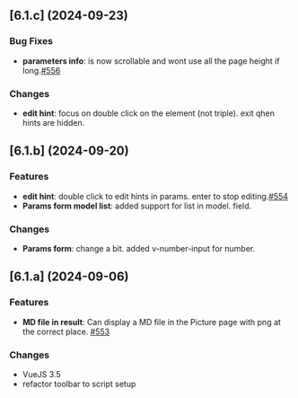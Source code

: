 ## [6.1.c] (2024-09-23)

### Bug Fixes
* **parameters info**: is now scrollable and wont use all the page height if long.[#556](https://github.com/systragroup/quetzal-network-editor/issues/556)

### Changes
* **edit hint**: focus on double click on the element (not triple). exit qhen hints are hidden.

## [6.1.b] (2024-09-20)

### Features
* **edit hint**: double click to edit hints in params. enter to stop editing.[#554](https://github.com/systragroup/quetzal-network-editor/issues/554)
* **Params form model list**: added support for list in model. field.

### Changes
* **Params form**: change a bit. added v-number-input for number.


## [6.1.a] (2024-09-06)

### Features
* **MD file in result**: Can display a MD file in the Picture page with png at the correct place. [#553](https://github.com/systragroup/quetzal-network-editor/issues/553)

### Changes
* VueJS 3.5
* refactor toolbar to script setup